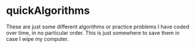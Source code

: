 # quickAlgorithms
These are just some different algorithms or practice problems I have
coded over time, in no particular order. This is just somewhere to save them
in case I wipe my computer.
